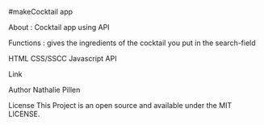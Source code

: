 #makeCocktail
app

About :
Cocktail app using API

Functions :
gives the ingredients of the cocktail you put in the search-field

HTML
CSS/SSCC
Javascript
API

Link

Author
Nathalie Pillen

License
This Project is an open source and available under the MIT LICENSE.
